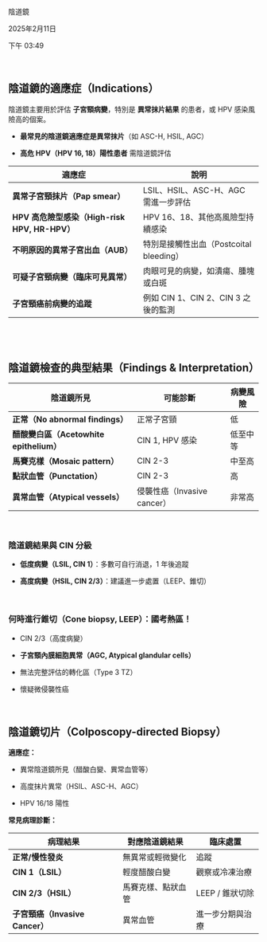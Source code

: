 陰道鏡

2025年2月11日

下午 03:49

 

## 陰道鏡的適應症（Indications）

陰道鏡主要用於評估 **子宮頸病變**，特別是 **異常抹片結果** 的患者，或 HPV 感染風險高的個案。

- **最常見的陰道鏡適應症是異常抹片**（如 ASC-H, HSIL, AGC）

- **高危 HPV（HPV 16, 18）陽性患者** 需陰道鏡評估

| **適應症**                                    | **說明**                                |
|-----------------------------------------------|-----------------------------------------|
| **異常子宮頸抹片（Pap smear）**               | LSIL、HSIL、ASC-H、AGC 需進一步評估     |
| **HPV 高危險型感染（High-risk HPV, HR-HPV）** | HPV 16、18、其他高風險型持續感染        |
| **不明原因的異常子宮出血（AUB）**             | 特別是接觸性出血（Postcoital bleeding） |
| **可疑子宮頸病變（臨床可見異常）**            | 肉眼可見的病變，如潰瘍、腫塊或白斑      |
| **子宮頸癌前病變的追蹤**                      | 例如 CIN 1、CIN 2、CIN 3 之後的監測     |

##  

## 陰道鏡檢查的典型結果（Findings & Interpretation）

| **陰道鏡所見**                          | **可能診斷**                | **病變風險** |
|-----------------------------------------|-----------------------------|--------------|
| **正常（No abnormal findings）**        | 正常子宮頸                  | 低           |
| **醋酸變白區（Acetowhite epithelium）** | CIN 1, HPV 感染             | 低至中等     |
| **馬賽克樣（Mosaic pattern）**          | CIN 2-3                     | 中至高       |
| **點狀血管（Punctation）**              | CIN 2-3                     | 高           |
| **異常血管（Atypical vessels）**        | 侵襲性癌（Invasive cancer） | 非常高       |

 

### 陰道鏡結果與 CIN 分級

- **低度病變（LSIL, CIN 1）**：多數可自行消退，1 年後追蹤

- **高度病變（HSIL, CIN 2/3）**：建議進一步處置（LEEP、錐切）

 

### 何時進行錐切（Cone biopsy, LEEP）：國考熱區！

- CIN 2/3（高度病變）

- **子宮頸內膜細胞異常（AGC, Atypical glandular cells）**

- 無法完整評估的轉化區（Type 3 TZ）

- 懷疑微侵襲性癌

 

## 陰道鏡切片（Colposcopy-directed Biopsy）

**適應症：**

- 異常陰道鏡所見（醋酸白變、異常血管等）

- 高度抹片異常（HSIL、ASC-H、AGC）

- HPV 16/18 陽性

**常見病理診斷：**

| **病理結果**                    | **對應陰道鏡結果** | **臨床處置**     |
|---------------------------------|--------------------|------------------|
| **正常/慢性發炎**               | 無異常或輕微變化   | 追蹤             |
| **CIN 1（LSIL）**               | 輕度醋酸白變       | 觀察或冷凍治療   |
| **CIN 2/3（HSIL）**             | 馬賽克樣、點狀血管 | LEEP / 錐狀切除  |
| **子宮頸癌（Invasive Cancer）** | 異常血管           | 進一步分期與治療 |

 

